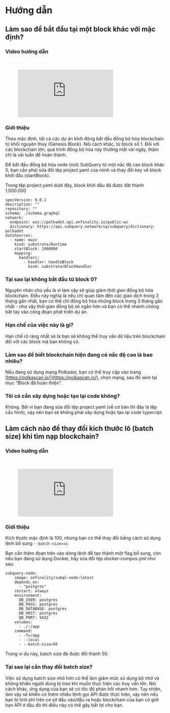 # Hướng dẫn

## Làm sao để bắt đầu tại một block khác với mặc định?

### Video hướng dẫn

<br/>
<figure class="video_container">
  <iframe src="https://www.youtube.com/embed/ZiNSXDMHmBk" frameborder="0" allowfullscreen="true"></iframe>
</figure>

### Giới thiệu

Theo mặc định, tất cả các dự án khởi động bắt đầu đồng bộ hóa blockchain từ khối nguyên thủy (Genesis Block). Nói cách khác, từ block số 1. Đối với các blockchain lớn, quá trình đồng bộ hóa này thường mất vài ngày, thậm chí là vài tuần để hoàn thành.

Để bắt đầu đồng bộ hóa node (nút) SubQuery từ một nấc độ cao block khác 0, bạn cần phải sửa đổi tệp project.yaml của mình và thay đổi key về block khởi đầu (startBlock).

Trong tệp project.yaml dưới đây, block khởi đầu đã được đặt thành 1.000.000

```shell
specVersion: 0.0.1
description: ""
repository: ""
schema: ./schema.graphql
network:
  endpoint: wss://polkadot.api.onfinality.io/public-ws
  dictionary: https://api.subquery.network/sq/subquery/dictionary-polkadot
dataSources:
  - name: main
    kind: substrate/Runtime
    startBlock: 1000000
    mapping:
      handlers:
        - handler: handleBlock
          kind: substrate/BlockHandler
```

### Tại sao lại không bắt đầu từ block 0?

Nguyên nhân chủ yếu là vì làm vậy sẽ giúp giảm thời gian đồng bộ hóa blockchain. Điều này nghĩa là nếu chỉ quan tâm đến các giao dịch trong 3 tháng gần nhất, bạn có thể chỉ đồng bộ hóa những block trong 3 tháng gần nhất - như vậy thời gian đồng bộ sẽ ngắn hơn và bạn có thể nhanh chóng bắt tay vào công đoạn phát triển dự án.

### Hạn chế của việc này là gì?

Hạn chế rõ ràng nhất sẽ là bạn sẽ không thể truy vấn dữ liệu trên blockchain đối với các block mà bạn không có.

### Làm sao để biết blockchain hiện đang có nấc độ cao là bao nhiêu?

Nếu đang sử dụng mạng Polkadot, bạn có thể truy cập vào trang [https://polkascan.io/](https://polkascan.io/), chọn mạng, sau đó xem tại mục "Block đã hoàn thiện".

### Tôi có cần xây dựng hoặc tạo lại code không?

Không. Bởi vì bạn đang sửa đổi tệp project.yaml (về cơ bản thì đây là tệp cấu hình), vậy nên bạn sẽ không phải xây dựng hoặc tạo lại code typecript.

## Làm cách nào để thay đổi kích thước lô (batch size) khi tìm nạp blockchain?

### Video hướng dẫn

<br/>
<figure class="video_container">
  <iframe src="https://www.youtube.com/embed/LO_Gea_IN_s" frameborder="0" allowfullscreen="true"></iframe>
</figure>

### Giới thiệu

Kích thước mặc định là 100, nhưng bạn có thể thay đổi bằng cách sử dụng lệnh bổ sung `--batch-size=xx`.

Bạn cần thêm đoạn trên vào dòng lệnh để tạo thành một flag bổ sung, còn nếu bạn đang sử dụng Docker, hãy sửa đổi tệp docker-compos.yml như sau:

```shell
subquery-node:
    image: onfinality/subql-node:latest
    depends_on:
      - "postgres"
    restart: always
    environment:
      DB_USER: postgres
      DB_PASS: postgres
      DB_DATABASE: postgres
      DB_HOST: postgres
      DB_PORT: 5432
    volumes:
      - ./:/app
    command:
      - -f=/app
      - --local
      - --batch-size=50

```

Trong ví dụ này, batch size đã được đổi thành 50.

### Tại sao lại cần thay đổi batch size?

Việc sử dụng batch size nhỏ hơn có thể làm giảm mức sử dụng bộ nhớ và không khiến người dùng bị treo khi muốn thực hiện các truy vấn lớn. Nói cách khác, ứng dụng của bạn sẽ có tốc độ phản hồi nhanh hơn. Tuy nhiên, làm vậy sẽ khiến có thêm nhiều lệnh gọi API được thực hiện, vậy nên nếu bạn bị tính phí trên cơ sở đầu vào/đầu ra hoặc blockchain của bạn có giới hạn API ở đâu đó thì điều này có thể gây bất lợi cho bạn.
